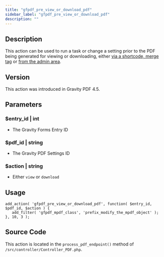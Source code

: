 ```yaml
---
title: "gfpdf_pre_view_or_download_pdf"
sidebar_label: "gfpdf_pre_view_or_download_pdf"
description: ""
---
```




## Description

This action can be used to run a task or change a setting prior to the PDF being generated for viewing or downloading, either [via a shortcode, merge tag](user-shortcodes.md) or [from the admin area](user-viewing-pdfs.md).

## Version

This action was introduced in Gravity PDF 4.5.

## Parameters

### $entry_id | int
*  The Gravity Forms Entry ID

### $pdf_id | string
*  The Gravity PDF Settings ID

### $action | string
*  Either `view` or `download`

## Usage

```
add_action( 'gfpdf_pre_view_or_download_pdf', function( $entry_id, $pdf_id, $action ) {
   add_filter( 'gfpdf_mpdf_class', 'prefix_modify_the_mpdf_object' );
}, 10, 3 );
```

## Source Code

This action is located in the `process_pdf_endpoint()` method of `/src/controller/Controller_PDF.php`.